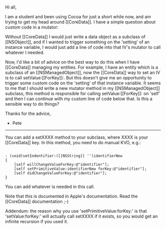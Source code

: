 

Hi all,

I am a student and been using Cocoa for just a short while now, and am trying to get my head around [[CoreData]]. I have a simple question about custom code in a mutator:

Without [[CoreData]] I would just write a data object as a subclass of [[NSObject]], and if I wanted to trigger something on the 'setting' of an instance variable, I would just add a line of code into that IV's mutator to call whatever I needed. 

Now, I'd like a bit of advice on the best way to do this when I have [[CoreData]] managing my entities. For example, I have an entity which is a subclass of an [[NSManagedObject]], now the [[CoreData]] way to set an IV is to call setValue:[[ForKey]]:. But this doesn't give me an opportunity to trigger some custom code on the 'setting' of that instance variable. It seems to me that I should write a new mutator method in my [[NSManagedObject]] subclass, this method is responsible for calling setValue:[[ForKey]]: on 'self' and then I can continue with my custom line of code below that. Is this a sensible way to do things?

Thanks for the advice,

- Pete

----

You can add a setXXXX method to your subclass, where XXXX is your [[CoreData]] key. In this method, you need to do manual KVO, e.g.:

<code>
- (void)setIndentifier:([[NSString]] '')identifierNew
{
	[self willChangeValueForKey:@"identifier"];
	[self setPrimitiveValue:identifierNew forKey:@"identifier"];
	[self didChangeValueForKey:@"identifier"];
}
</code>

You can add whatever is needed in this call.

Note that this is documented in Apple's documentation. Read the [[CoreData]] documentation ;-)

Addendum: the reason why you use 'setPrimitiveValue:forKey:' is that 'setValue:forKey:' will actually call setXXXX if it exists, so you would get an infinite recursion  if you used it.